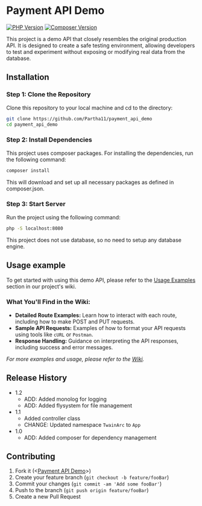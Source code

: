 # Payment API Demo

[![PHP Version][php-image]][php-url]
[![Composer Version][composer-image]][composer-url]

This project is a demo API that closely resembles the original production API. It is designed to create a safe testing environment, allowing developers to test and experiment without exposing or modifying real data from the database.

## Installation

### Step 1: Clone the Repository

Clone this repository to your local machine and cd to the directory:

```bash
git clone https://github.com/Partha11/payment_api_demo
cd payment_api_demo
```

### Step 2: Install Dependencies

This project uses composer packages. For installing the dependencies, run the following command:

```bash
composer install
```

This will download and set up all necessary packages as defined in composer.json.

### Step 3: Start Server

Run the project using the following command:

```bash
php -S localhost:8080
```

This project does not use database, so no need to setup any database engine.


## Usage example

To get started with using this demo API, please refer to the [Usage Examples](wiki) section in our project's wiki.

### What You'll Find in the Wiki:

- **Detailed Route Examples:** Learn how to interact with each route, including how to make POST and PUT requests.
- **Sample API Requests:** Examples of how to format your API requests using tools like `cURL` or `Postman`.
- **Response Handling:** Guidance on interpreting the API responses, including success and error messages.

_For more examples and usage, please refer to the [Wiki][wiki]._

## Release History

* 1.2
    * ADD: Added monolog for logging
    * ADD: Added flysystem for file management
* 1.1
    * Added controller class
    * CHANGE: Updated namespace `TwainArc` to `App`
* 1.0
    * ADD: Added composer for dependency management

## Contributing

1. Fork it (<[Payment API Demo][project-url]>)
2. Create your feature branch (`git checkout -b feature/fooBar`)
3. Commit your changes (`git commit -am 'Add some fooBar'`)
4. Push to the branch (`git push origin feature/fooBar`)
5. Create a new Pull Request

<!-- Markdown link & img dfn's -->
[php-image]: https://img.shields.io/badge/v8.2.0-777BB4?style=flat-square&logo=php&logoColor=ffffff&label=php
[php-url]: https://www.php.net/downloads.php
[composer-image]: https://img.shields.io/badge/v2.7.8-885630?style=flat-square&logo=composer&logoColor=ffffff&label=composer
[composer-url]: https://getcomposer.org/download/
[github-forks]: https://img.shields.io/github/forks/Partha11/payment_api_demo?style=flat-square&logo=github
[travis-image]: https://img.shields.io/travis/dbader/node-datadog-metrics/master.svg?style=flat-square
[travis-url]: https://travis-ci.org/dbader/node-datadog-metrics
[wiki]: https://github.com/Partha11/payment_api_demo/wiki
[project-url]: https://github.com/Partha11/payment_api_demo
